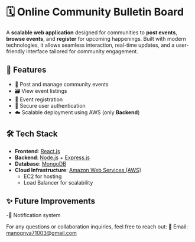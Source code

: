 # 🗓️ Online Community Bulletin Board

A **scalable web application** designed for communities to **post events**, **browse events**, and **register** for upcoming happenings. Built with modern technologies, it allows seamless interaction, real-time updates, and a user-friendly interface tailored for community engagement.

## 🚀 Features

- 📌 Post and manage community events
- 🗃️ View event listings 
- 🧾 Event registration 
- 🔐 Secure user authentication
- ☁️ Scalable deployment using AWS (only **Backend**)

## 🛠️ Tech Stack

- **Frontend**: [React.js](https://reactjs.org/)
- **Backend**: [Node.js](https://nodejs.org/) + [Express.js](https://expressjs.com/)
- **Database**: [MongoDB](https://www.mongodb.com/)
- **Cloud Infrastructure**: [Amazon Web Services (AWS)](https://aws.amazon.com/)
  - EC2 for hosting
  - Load Balancer for scalability

## ✨ Future Improvements
  -🔔 Notification system

For any questions or collaboration inquiries, feel free to reach out:
📧 Email: manognya71003@gmail.com

